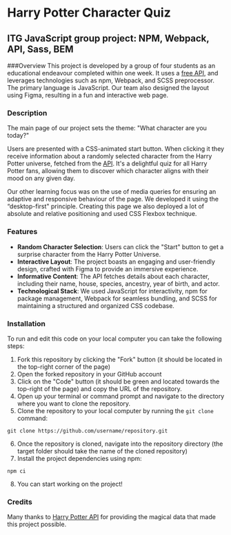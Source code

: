 # Harry Potter Character Quiz
## ITG JavaScript group project: NPM, Webpack, API, Sass, BEM
###Overview
This project is developed by a group of four students as an educational endeavour completed within one week. It uses a [free API](https://hp-api.onrender.com/), and leverages technologies such as npm, Webpack, and SCSS preprocessor. The primary language is JavaScript. Our team also designed the layout using Figma, resulting in a fun and interactive web page.
### Description
The main page of our project sets the theme: "What character are you today?" 

Users are presented with a CSS-animated start button. When clicking it they receive information about a randomly selected character from the Harry Potter universe, fetched from the [API]((https://hp-api.onrender.com/)). It's a delightful quiz for all Harry Potter fans, allowing them to discover which character aligns with their mood on any given day. 

Our other learning focus was on the use of media queries for ensuring an adaptive and responsive behaviour of the page. We developed it using the “desktop-first" principle. Creating this page we also deployed a lot of absolute and relative positioning and used CSS Flexbox technique.
### Features
- **Random Character Selection**: Users can click the "Start" button to get a surprise character from the Harry Potter Universe.
- **Interactive Layout**: The project boasts an engaging and user-friendly design, crafted with Figma to provide an immersive experience.
- **Informative Content**: The API fetches details about each character, including their name, house, species, ancestry, year of birth, and actor.
- **Technological Stack**: We used JavaScript for interactivity, npm for package management, Webpack for seamless bundling, and SCSS for maintaining a structured and organized CSS codebase.
### Installation
To run and edit this code on your local computer you can take the following steps:
1. Fork this repository by clicking the "Fork" button (it should be located in the top-right corner of the page)
2. Open the forked repository in your GitHub account
3. Click on the "Code" button (it should be green and located towards the top-right of the page) and copy the URL of the repository.
4. Open up your terminal or command prompt and navigate to the directory where you want to clone the repository.
5. Clone the repository to your local computer by running the `git clone` command:
```
git clone https://github.com/username/repository.git
```
6. Once the repository is cloned, navigate into the repository directory (the target folder should take the name of the cloned repository)
7. Install the project dependencies using npm:
```
npm ci
```
8. You can start working on the project!
### Credits
Many thanks to [Harry Potter API](https://github.com/KostaSav/hp-api) for providing the magical data that made this project possible.
